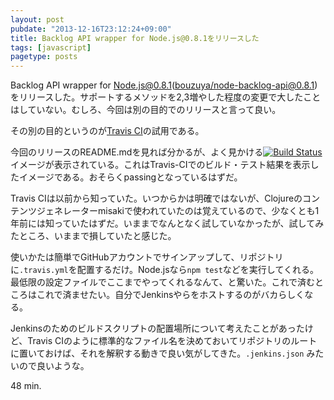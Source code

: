 ```yaml
---
layout: post
pubdate: "2013-12-16T23:12:24+09:00"
title: Backlog API wrapper for Node.js@0.8.1をリリースした
tags: [javascript]
pagetype: posts
---
```

Backlog API wrapper for Node.js@0.8.1([bouzuya/node-backlog-api@0.8.1][])をリリースした。サポートするメソッドを2,3増やした程度の変更で大したことはしていない。むしろ、今回は別の目的でのリリースと言って良い。

その別の目的というのが[Travis CI][travis-ci]の試用である。

今回のリリースのREADME.mdを見れば分かるが、よく見かける[![Build Status](https://travis-ci.org/bouzuya/node-backlog-api.png?branch=0.8.1)](https://travis-ci.org/bouzuya/node-backlog-api)イメージが表示されている。これはTravis-CIでのビルド・テスト結果を表示したイメージである。おそらくpassingとなっているはずだ。

Travis CIは以前から知っていた。いつからかは明確ではないが、Clojureのコンテンツジェネレーターmisakiで使われていたのは覚えているので、少なくとも1年前には知っていたはずだ。いままでなんとなく試していなかったが、試してみたところ、いままで損していたと感じた。

使いかたは簡単でGitHubアカウントでサインアップして、リポジトリに`.travis.yml`を配置するだけ。Node.jsなら`npm test`などを実行してくれる。最低限の設定ファイルでここまでやってくれるなんて、と驚いた。これで済むところはこれで済ませたい。自分でJenkinsやらをホストするのがバカらしくなる。

Jenkinsのためのビルドスクリプトの配置場所について考えたことがあったけど、Travis CIのように標準的なファイル名を決めておいてリポジトリのルートに置いておけば、それを解釈する動きで良い気がしてきた。`.jenkins.json` みたいので良いような。

48 min.

[bouzuya/node-backlog-api@0.8.1]: https://github.com/bouzuya/node-backlog-api/tree/0.8.1
[travis-ci]: https://travis-ci.org/ 
